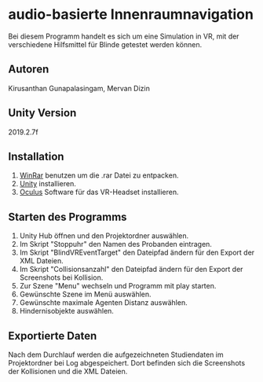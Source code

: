 # audio-basierte Innenraumnavigation

Bei diesem Programm handelt es sich um eine Simulation in VR, mit der verschiedene Hilfsmittel für Blinde getestet werden können.

## Autoren

Kirusanthan Gunapalasingam, Mervan Dizin

## Unity Version

2019.2.7f

## Installation

1. [WinRar](https://www.win-rar.com/start.html?&L=1) benutzen um die .rar Datei zu entpacken.
2. [Unity](https://unity.com) installieren.
3. [Oculus](https://www.oculus.com) Software für das VR-Headset installieren.


## Starten des Programms

1. Unity Hub öffnen und den Projektordner auswählen.
2. Im Skript "Stoppuhr" den Namen des Probanden eintragen.
3. Im Skript "BlindVREventTarget" den Dateipfad ändern für den Export der XML Dateien.
4. Im Skript "Collisionsanzahl" den Dateipfad ändern für den Export der Screenshots bei Kollision.
5. Zur Szene "Menu" wechseln und Programm mit play starten.
6. Gewünschte Szene im Menü auswählen.
7. Gewünschte maximale Agenten Distanz auswählen.
8. Hindernisobjekte auswählen.

## Exportierte Daten

Nach dem Durchlauf werden die aufgezeichneten Studiendaten im Projektordner bei Log abgespeichert. Dort befinden sich die Screenshots der Kollisionen und die XML Dateien.
